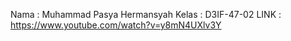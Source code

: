 Nama  : Muhammad Pasya Hermansyah
Kelas : D3IF-47-02
LINK  : https://www.youtube.com/watch?v=y8mN4UXlv3Y
